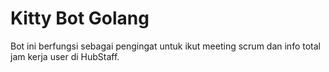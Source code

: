 # Kitty Bot Golang
Bot ini berfungsi sebagai pengingat untuk ikut meeting scrum dan info total jam kerja user di HubStaff.
